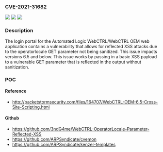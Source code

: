 ### [CVE-2021-31682](https://cve.mitre.org/cgi-bin/cvename.cgi?name=CVE-2021-31682)
![](https://img.shields.io/static/v1?label=Product&message=n%2Fa&color=blue)
![](https://img.shields.io/static/v1?label=Version&message=n%2Fa&color=blue)
![](https://img.shields.io/static/v1?label=Vulnerability&message=n%2Fa&color=brighgreen)

### Description

The login portal for the Automated Logic WebCTRL/WebCTRL OEM web application contains a vulnerability that allows for reflected XSS attacks due to the operatorlocale GET parameter not being sanitized. This issue impacts versions 6.5 and below. This issue works by passing in a basic XSS payload to a vulnerable GET parameter that is reflected in the output without sanitization.

### POC

#### Reference
- http://packetstormsecurity.com/files/164707/WebCTRL-OEM-6.5-Cross-Site-Scripting.html

#### Github
- https://github.com/3ndG4me/WebCTRL-OperatorLocale-Parameter-Reflected-XSS
- https://github.com/ARPSyndicate/cvemon
- https://github.com/ARPSyndicate/kenzer-templates

